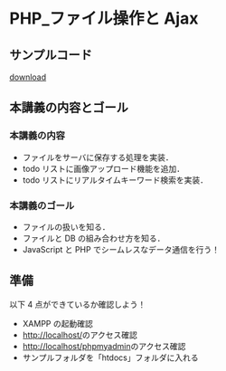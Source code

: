 # PHP\_ファイル操作と Ajax

## サンプルコード

[download](../../samples/11_php06_sample.zip)

## 本講義の内容とゴール

### 本講義の内容

- ファイルをサーバに保存する処理を実装．
- todo リストに画像アップロード機能を追加．
- todo リストにリアルタイムキーワード検索を実装．

### 本講義のゴール

- ファイルの扱いを知る．
- ファイルと DB の組み合わせ方を知る．
- JavaScript と PHP でシームレスなデータ通信を行う！

## 準備

以下 4 点ができているか確認しよう！

- XAMPP の起動確認
- [http://localhost/](http://localhost/)のアクセス確認
- [http://localhost/phpmyadmin](http://localhost/phpmyadmin)のアクセス確認
- サンプルフォルダを「htdocs」フォルダに入れる
